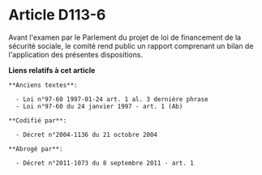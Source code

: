 # Article D113-6

Avant l'examen par le Parlement du projet de loi de financement de la sécurité sociale, le comité rend public un rapport
comprenant un bilan de l'application des présentes dispositions.

**Liens relatifs à cet article**

	**Anciens textes**:

	  - Loi n°97-60 1997-01-24 art. 1 al. 3 dernière phrase
	  - Loi n°97-60 du 24 janvier 1997 - art. 1 (Ab)

	**Codifié par**:

	  - Décret n°2004-1136 du 21 octobre 2004

	**Abrogé par**:

	  - Décret n°2011-1073 du 8 septembre 2011 - art. 1
